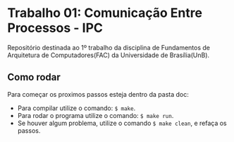 # Trabalho 01: Comunicação Entre Processos - IPC

Repositório destinada ao 1º trabalho da disciplina de Fundamentos de Arquitetura
de Computadores(FAC) da Universidade de Brasília(UnB).

## Como rodar

Para começar os proximos passos esteja dentro da pasta doc:

* Para compilar utilize o comando: ```$ make```.
* Para rodar o programa utilize o comando: ```$ make run```.
* Se houver algum problema, utilize o comando ```$ make clean```, e refaça os passos.
